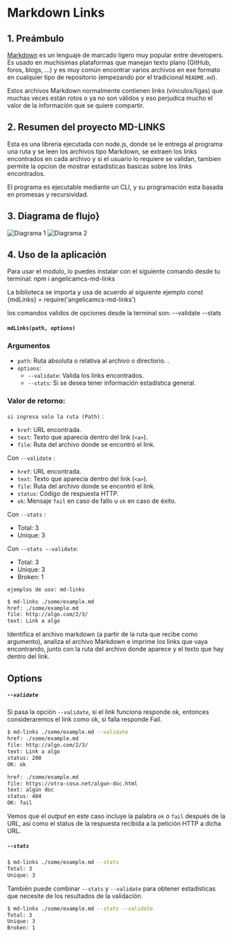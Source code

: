 # Markdown Links
## 1. Preámbulo
[Markdown](https://es.wikipedia.org/wiki/Markdown) es un lenguaje de marcado
ligero muy popular entre developers. Es usado en muchísimas plataformas que
manejan texto plano (GitHub, foros, blogs, ...) y es muy común
encontrar varios archivos en ese formato en cualquier tipo de repositorio
(empezando por el tradicional `README.md`).

Estos archivos Markdown normalmente contienen links (vínculos/ligas) que muchas veces están rotos o ya no son válidos y eso perjudica mucho el valor de la información que se quiere compartir. 

## 2. Resumen del proyecto MD-LINKS
Esta es una libreria ejecutada con node.js, donde se le entrega al programa una ruta y se leen los archivos tipo Markdown, se extraen los links encontrados en cada archivo y si el usuario lo requiere se validan, tambien permite la opcion de mostrar estadisticas basicas sobre los links encontrados.

El programa es ejecutable mediante un CLI, y su programación esta basada en promesas y recursividad.

## 3. Diagrama de flujo}
![Diagrama 1](https://github.com/Angelicamcs12/BOG005-md-links/blob/main/img/Md%20links%20-%20P%C3%A1gina%201.jpg)
![Diagrama 2](https://github.com/Angelicamcs12/BOG005-md-links/blob/main/img/Md%20links%20-%20P%C3%A1gina%202.jpg)

## 4. Uso de la aplicación

Para usar el modulo, lo puedes instalar con el siguiente comando desde tu terminal:
  npm i angelicamcs-md-links

La biblioteca se importa y usa de acuerdo al siguiente ejemplo
  const {mdLinks} = require('angelicamcs-md-links')

los comandos validos de opciones desde la terminal son:
  --validate
  --stats

#### `mdLinks(path, options)`
### Argumentos

* `path`: Ruta absoluta o relativa al archivo o directorio.
.
* `options`: 
  - `--validate`: Valida los links encontrados.
  - `--stats`: Si se desea tener información estadística general.

### Valor de retorno:
`si ingresa solo la ruta (Path)` :
* `href`: URL encontrada.
* `text`: Texto que aparecía dentro del link (`<a>`).
* `file`: Ruta del archivo donde se encontró el link.

Con `--validate` :
* `href`: URL encontrada.
* `text`: Texto que aparecía dentro del link (`<a>`).
* `file`: Ruta del archivo donde se encontró el link.
* `status`: Código de respuesta HTTP.
* `ok`: Mensaje `fail` en caso de fallo u `ok` en caso de éxito.

Con `--stats` :
* Total: 3
* Unique: 3

Con `--stats --validate`:
* Total: 3
* Unique: 3
* Broken: 1

`ejemplos de uso: md-links`

```sh
$ md-links ./some/example.md
href: ./some/example.md 
file: http://algo.com/2/3/  
text: Link a algo
```

Identifica el archivo markdown (a partir de la ruta que recibe como argumento), analiza el archivo Markdown e imprime los links que vaya encontrando, junto con la ruta del archivo donde aparece y el texto que hay dentro del link.

## Options

##### `--validate`

Si pasa la opción `--validate`, si el link funciona responde ok, entonces consideraremos el link como ok, si falla responde Fail.

```sh
$ md-links ./some/example.md --validate
href: ./some/example.md 
file: http://algo.com/2/3/  
text: Link a algo
status: 200
OK: ok 

href: ./some/example.md
file: https://otra-cosa.net/algun-doc.html 
text: algún doc
status: 404 
OK: fail 
```

Vemos que el _output_ en este caso incluye la palabra `ok` o `fail` después de la URL, así como el status de la respuesta recibida a la petición HTTP a dicha URL.

##### `--stats`

```sh
$ md-links ./some/example.md --stats
Total: 3
Unique: 3
```

También puede combinar `--stats` y `--validate` para obtener estadísticas que necesite de los resultados de la validación.

```sh
$ md-links ./some/example.md --stats --validate
Total: 3
Unique: 3
Broken: 1
```
